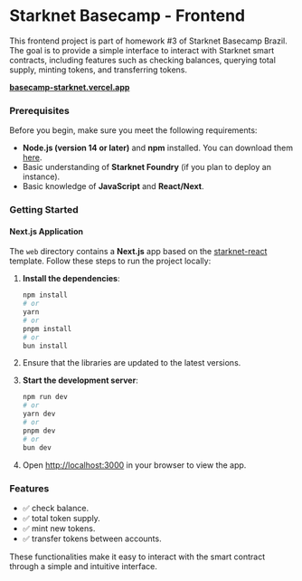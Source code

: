 # Starknet Basecamp - Frontend

This frontend project is part of homework #3 of Starknet Basecamp Brazil. The goal is to provide a simple interface to interact with Starknet smart contracts, including features such as checking balances, querying total supply, minting tokens, and transferring tokens.

**[basecamp-starknet.vercel.app](https://basecamp-starknet.vercel.app/)**

### Prerequisites

Before you begin, make sure you meet the following requirements:

- **Node.js (version 14 or later)** and **npm** installed. You can download them [here](https://nodejs.org/en/download/).
- Basic understanding of **Starknet Foundry** (if you plan to deploy an instance).
- Basic knowledge of **JavaScript** and **React/Next**.

### Getting Started

#### Next.js Application

The `web` directory contains a **Next.js** app based on the [starknet-react](https://github.com/apibara/starknet-react) template. Follow these steps to run the project locally:

1. **Install the dependencies**:
    ```bash
    npm install
    # or
    yarn
    # or
    pnpm install
    # or
    bun install
    ```
2. Ensure that the libraries are updated to the latest versions.

3. **Start the development server**:
    ```bash
    npm run dev
    # or
    yarn dev
    # or
    pnpm dev
    # or
    bun dev
    ```
4. Open [http://localhost:3000](http://localhost:3000) in your browser to view the app.

### Features

- ✅ check balance.
- ✅ total token supply.
- ✅ mint new tokens.
- ✅ transfer tokens between accounts.

These functionalities make it easy to interact with the smart contract through a simple and intuitive interface.

